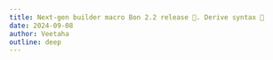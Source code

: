 ```yaml
---
title: Next-gen builder macro Bon 2.2 release 🎉. Derive syntax 🚀
date: 2024-09-08
author: Veetaha
outline: deep
---
```

